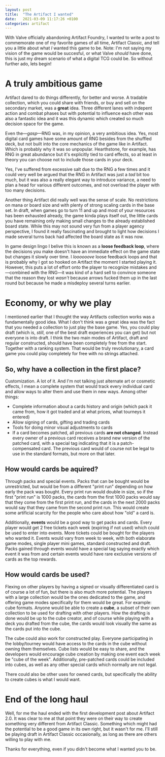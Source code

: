 ```yaml
---
layout: post
title:  "The Artifact I wanted"
date:   2021-03-09 11:17:26 +0100
categories: artifact
---
```


With Valve officially abandoning Artifact Foundry, I wanted to write
a post to commemorate one of my favorite games of all time, Artifact Classic,
and tell you a little about what *I* wanted this game to be. Note: I'm not saying
my vision of the game would be succesful, or what Valve *should* have done, this
is just my dream scenario of what a digital TCG could be. So without further ado, lets begin!

# A truly ambitious game
Artifact dared to do things differently, for better and worse. A tradable collection,
which you could share with friends, or buy and sell on the secondary market, was a **great** idea. Three different lanes with indepent action and combat phases but with potential to influence each other was also a fantastic idea and it was this dynamic which created so much decision space for the game.

Even the&mdash;*gasp*&mdash;RNG was, in my opinion, a very ambitious idea. Yes, most digital
card games have some amount of RNG besides from the shuffled deck, but not built into the
core mechanics of the game like in Artifact. Which is probably why it was so unpopular. 
Hearthstone, for example, has RNG in great abundance but it's explicitly tied to card effects,
so at least in theory you can choose not to include those cards in your deck.

Yes, I've suffered from excessive salt due to the RNG a few times and it could very well be
argued that the RNG in Artifact was just a *tad* bit too much, but it was also a really
elegant way to introduce variance, a need to plan a head for various different outcomes, and
not overload the player with too many decisions.

Another thing Artifact did really well was the sense of scale. No restrictions on mana or board size and with plenty of strong scaling cards in the base set. In draft, when games go to turn 11 and up and most of your resources has been exhausted already, the game kinda plays itself out, the little cards you have remaining only making small changes to the already established board state. While this may not sound very fun from a player agency perspective, I found it really fascinating and brought to light how decisions I made several turns back had affected the board state as it was now.

In game design lingo I belive this is known as a **loose feedback loop**, where the decisions you make doesn't have an immediate effect on the game state but changes it slowly over time. I *loooooove* loose feedback loops and that is probably why I got so hooked on Artifact the moment I started playing it. However, this puts a lot of effort onto the player to recognize mistakes and&mdash;combined with the RNG&mdash;it was kind of a hard sell to convince someone that the reason they lost *wasn't* because arrows fucked them up in the last round but because he made a misdeploy several turns earlier.

# Economy, or why we play
I mentioned earlier that I thought the way Artifacts collection works was a fundamentally good
idea. What I don't think was a great idea was the fact that you needed a collection
to just play the base game. Yes, you could play draft (which is, *still*, one of the best
draft experiences you can get) but not everyone is into draft. I think the two main modes of
Artifact, draft and regular constructed, should have been completely free from the start.
Together with a ranking system. That would be truly revolutionary, a card game you could play
completely for free with no strings attached.
 
## So, why have a collection in the first place?
Customization. A lot of it. And I'm not talking just alternate art or cosmetic effects, I mean a complete system that would track every individual card and allow ways to alter them and use them in new ways. Among other things:

 * Complete information about a cards history and origin (which pack it came from, how it got traded and at what prices, what tourneys it entered)
 * Allow signing of cards, gifting and trading cards
 * Tools for doing minor visual adjustments to cards
 * If a card becomes patched, all previous cards **are not changed**. Instead every owner of a previous card receives a brand new version of the patched card, with a special tag indicating that it is a patch-compensated card. The previous card would of course not be legal to use in the standard formats, but more on that later.

## How would cards be aquired?
Through packs and special events. Packs that can be bought would be unrestricted, but would be from a different "print run" depending on how early the pack was bought. Every print run would double in size, so if the first "print run" is 1000 packs, the cards from the first 1000 packs would say that they come from the first print run, and the cards in the next 2000 packs would say that they came from the second print run. This would create some artificial scarcity for the people who care about how "old" a card is.

Additionally, **events** would be a good way to get packs and cards. Every player would get 2 free tickets each week (expiring if not used) which could be used to enter into events. More tickets could be bought for the players who wanted it. Events would vary from week to week, with both elaborate game modes, single player mini games, standard constructed and draft. Packs gained through events would have a special tag saying exactly which event it was from and certain events would have rare exclusive versions of cards as the top rewards.

## How would cards be used?
Flexing on other players by having a signed or visually differentiated card is of course a lot of fun, but there is also much more potential. The players with a large collection would be the ones dedicated to the game, and offering game modes specifically for them would be great. For example: cube formats. Anyone would be able to create a **cube**, a subset of their own collection to be used for drafting with other players. How the drafting is done would be up to the cube creator, and of course while playing with a deck you drafted from the cube, the cards would look visually the same as the cards put into the cube.

The cube could also work for constructed play. Everyone participating in the lobby/tourney would have access to the cards in the cube without owning them themselves. Cube lists would be easy to share, and the developers would encourage cube creation by making one event each week be "cube of the week". Additionally, pre-patched cards could be included into cubes, as well as any other special cards which normally are not legal.

There could also be other uses for owned cards, but specifically the ability to create cubes is what I would want.

# End of the long haul
Well, for me the haul ended with the first development post about Artifact 2.0. It was clear to me at that point they were on their way to create something very different from Artifact
Classic. Something which might had the potential to be a good game in its own right, but it wasn't for me. I'll still be playing draft in Artifact Classic occasionally, as long as there are others willing to play with me.

Thanks for everything, even if you didn't become what I wanted you to be.

[jekyll-docs]: https://jekyllrb.com/docs/home
[jekyll-gh]:   https://github.com/jekyll/jekyll
[jekyll-talk]: https://talk.jekyllrb.com/

